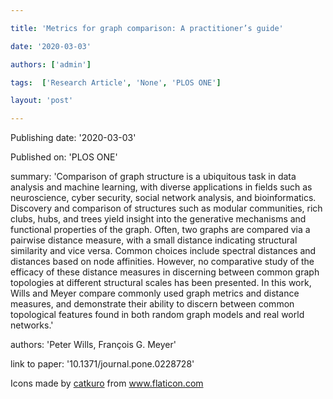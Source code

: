 ---
title: 'Metrics for graph comparison: A practitioner’s guide'
date: '2020-03-03'
authors: ['admin']
tags:  ['Research Article', 'None', 'PLOS ONE']
layout: 'post'
---
Publishing date: '2020-03-03'

Published on: 'PLOS ONE'

summary: 'Comparison of graph structure is a ubiquitous task in data analysis and machine learning, with diverse applications in fields such as neuroscience, cyber security, social network analysis, and bioinformatics. Discovery and comparison of structures such as modular communities, rich clubs, hubs, and trees yield insight into the generative mechanisms and functional properties of the graph. Often, two graphs are compared via a pairwise distance measure, with a small distance indicating structural similarity and vice versa. Common choices include spectral distances and distances based on node affinities. However, no comparative study of the efficacy of these distance measures in discerning between common graph topologies at different structural scales has been presented. In this work, Wills and Meyer compare commonly used graph metrics and distance measures, and demonstrate their ability to discern between common topological features found in both random graph models and real world networks.'

authors: 'Peter Wills, François G. Meyer'

link to paper: '10.1371/journal.pone.0228728'

Icons made by <a href="https://www.flaticon.com/free-icon/bookshelves_3576884" title="catkuro">catkuro</a> from <a href="https://www.flaticon.com/" title="Flaticon"> www.flaticon.com</a>